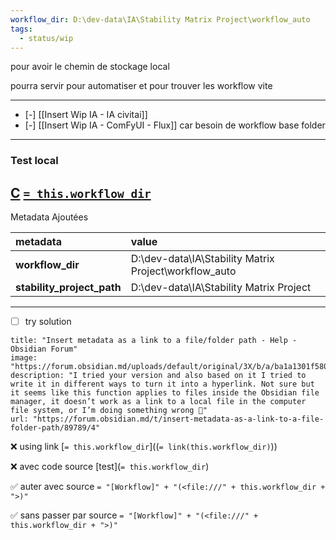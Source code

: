 ```yaml
---
workflow_dir: D:\dev-data\IA\Stability Matrix Project\workflow_auto
tags:
  - status/wip
---
```

pour avoir le chemin de stockage local

pourra servir pour automatiser et pour trouver les workflow vite

---

- [-] [[Insert Wip IA - IA civitai]]
- [-] [[Insert Wip IA - ComFyUI - Flux]] car besoin de workflow base folder

---
### Test local

[C](file:///C:%5C)
[`= this.workflow_dir`](file:///)
---
Metadata Ajoutées

| metadata                     | value                                                 |
| :--------------------------- | :---------------------------------------------------- |
| **workflow_dir**             | D:\dev-data\IA\Stability Matrix Project\workflow_auto |
| **stability_project_path**   | D:\dev-data\IA\Stability Matrix Project               |

---

- [ ] try solution
```embed
title: "Insert metadata as a link to a file/folder path - Help - Obsidian Forum"
image: "https://forum.obsidian.md/uploads/default/original/3X/b/a/ba1a1301f580d34a881803aa5ed8cf7ff3cdf0ef.png"
description: "I tried your version and also based on it I tried to write it in different ways to turn it into a hyperlink. Not sure but it seems like this function applies to files inside the Obsidian file manager, it doesn’t work as a link to a local file in the computer file system, or I’m doing something wrong 🤔"
url: "https://forum.obsidian.md/t/insert-metadata-as-a-link-to-a-file-folder-path/89789/4"
```


❌ using link
[`= this.workflow_dir`]((`= link(this.workflow_dir)`))

❌ avec code source
[test](`= this.workflow_dir`)

✅ auter avec source
`= "[Workflow]" + "(<file:///" + this.workflow_dir + ">)"`

✅ sans passer par source
`= "[Workflow]" + "(<file:///" + this.workflow_dir + ">)"`




